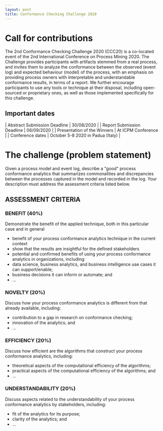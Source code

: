 ```yaml
---
layout: post
title: Conformance Checking Challenge 2020
---
```

# Call for contributions

The 2nd Conformance Checking Challenge 2020 (CCC20) is a co-located event of the 2nd International Conference on Process Mining 2020. The Challenge provides participants with artifacts stemmed from a real process, and invites them to analyze the conformance between the observed (event log) and expected behaviour (model) of the process, with an emphasis on providing process owners with interpretable and understandable conformance results, in terms of a report. We further encourage participants to use any tools or technique at their disposal, including open-sourced or proprietary ones, as well as those implemented specifically for this challenge. 

## Important dates

| Abstract Submission Deadline | 30/08/2020                        |
| Report Submission Deadline   | 06/09/2020                        |
| Presentation of the Winners  | At ICPM Conference                |
| Conference dates             | October 5-8 2020 in Padua (Italy) |

# The challenge (problem statement)

Given a process model and event log, describe a "good" process conformance analytics that summarizes commonalities and discrepancies between the processes captured in the model and recorded in the log. Your description must address the assessment criteria listed below.

## ASSESSMENT CRITERIA

### BENEFIT (40%)
Demonstrate the benefit of the applied technique, both in this particular case and in general

- benefit of your process conformance analytics technique in the current context 
- show that the results are insightful for the defined stakeholders
- potential and confirmed benefits of using your process conformance analytics in organizations, including:
- data science, business analytics, and business intelligence use cases it can support/enable;
- business decisions it can inform or automate; and
- ...

### NOVELTY (20%)
Discuss how your process conformance analytics is different from that already available, including:
- contribution to a gap in research on conformance checking;
- innovation of the analytics; and
- ...

### EFFICIENCY (20%)
Discuss how efficient are the algorithms that construct your process conformance analytics, including:
- theoretical aspects of the computational efficiency of the algorithms;
- practical aspects of the computational efficiency of the algorithms; and
- ...

### UNDERSTANDABILITY (20%)
Discuss aspects related to the understandability of your process conformance analytics by stakeholders, including:
- fit of the analytics for its purpose;
- clarity of the analytics; and
- ...
